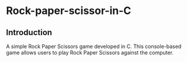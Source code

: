 # Rock-paper-scissor-in-C

## Introduction
A simple Rock Paper Scissors game developed in C. This console-based game allows users to play Rock Paper Scissors against the computer.


